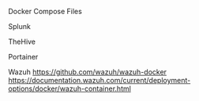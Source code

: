 Docker Compose Files

Splunk

TheHive

Portainer



Wazuh
https://github.com/wazuh/wazuh-docker
https://documentation.wazuh.com/current/deployment-options/docker/wazuh-container.html
